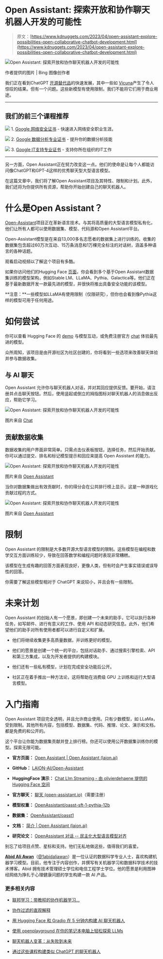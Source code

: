 # Open Assistant: 探索开放和协作聊天机器人开发的可能性

> 原文：[https://www.kdnuggets.com/2023/04/open-assistant-explore-possibilities-open-collaborative-chatbot-development.html](https://www.kdnuggets.com/2023/04/open-assistant-explore-possibilities-open-collaborative-chatbot-development.html)

![Open Assistant: 探索开放和协作聊天机器人开发的可能性](../Images/d2d58915aa49a07488d600f7a2290a56.png)

作者提供的图片 | Bing 图像创作者

我们正在看到ChatGPT [开源替代品](/2023/04/8-opensource-alternative-chatgpt-bard.html)的快速发展，其中一些如 [Vicuna](https://vicuna.lmsys.org/)产生了令人惊叹的结果。但有一个问题。这些新模型有使用限制，我们不能将它们用于商业用途。

* * *

## 我们的前三个课程推荐

![](../Images/0244c01ba9267c002ef39d4907e0b8fb.png) 1\. [Google 网络安全证书](https://www.kdnuggets.com/google-cybersecurity) - 快速进入网络安全职业生涯。

![](../Images/e225c49c3c91745821c8c0368bf04711.png) 2\. [Google 数据分析专业证书](https://www.kdnuggets.com/google-data-analytics) - 提升你的数据分析技能

![](../Images/0244c01ba9267c002ef39d4907e0b8fb.png) 3\. [Google IT支持专业证书](https://www.kdnuggets.com/google-itsupport) - 支持你所在组织的IT工作

* * *

另一方面，Open Assistant正在努力改变这一点。他们的使命是让每个人都能访问像ChatGPT和GPT-4这样的优秀聊天型大型语言模型。

在这篇文章中，我们将了解Open Assistant项目及其特性、限制和计划。此外，我们还将为你提供所有资源，帮助你开始创建自己的聊天机器人。

# 什么是Open Assistant？

[Open-Assistant](https://github.com/LAION-AI/Open-Assistant)项目正在革新语言技术。与其将高质量的大型语言模型私有化，他们让所有人都可以使用数据集、模型、代码源和Open Assistant平台。

Open-Assistant模型是在来自13,000多名志愿者的数据集上进行训练的。收集的数据集包含超过60万次互动、15万条消息和1万棵完全标注的对话树，涵盖多种语言的各种话题。

观看启动视频以了解这个项目有多酷。

如果你访问他们的Hugging Face [页面](https://huggingface.co/OpenAssistant)，你会看到多个基于Open Assistant数据集训练的模型架构，例如Stable LM、LLaMA、Pythia、Galactica等。他们正在基于最新数据开发一款最先进的模型，并很快将推出具备安全功能的该模型。

**注意：**一些模型如LLaMA有使用限制（仅限研究），但你也会看到像Pythia这样的模型可用于任何用途。

# 如何尝试

你可以查看 Hugging Face 的 [demo](https://huggingface.co/spaces/olivierdehaene/chat-llm-streaming) 与模型互动，或免费注册官方 [chat](https://open-assistant.io/chat) 体验最先进的模型。

众所周知，该项目是由开源社区为社区创建的，你将看到一些选项来改善聊天体验并参与数据收集。

## 与 AI 聊天

Open Assistant 允许你与聊天机器人对话，并对其回应提供反馈。要开始，请注册并点击聊天按钮。然后，使用竖起或倒立的拇指图标对聊天机器人的消息做出反应，帮助它学习。

![Open Assistant: 探索开放和协作聊天机器人开发的可能性](../Images/8d9070e02041ad9ccad1d51801c2a808.png)

图片来自 [Chat](https://open-assistant.io/chat)

## 贡献数据收集

数据收集的用户界面非常简单。只需点击仪表板按钮，选择任务，然后开始贡献。你可以通过提交、排名和标记模型提示和回应来提高 Open Assistant 的能力。

![Open Assistant: 探索开放和协作聊天机器人开发的可能性](../Images/0bb1d5e59f7e3dc0fad3b8230bc48631.png)

图片来自 [Open Assistant](https://projects.laion.ai/Open-Assistant/)

当你对数据集做出有效贡献时，你的得分会在公共排行榜上显示。这是一种游戏化贡献过程的方式。

![Open Assistant: 探索开放和协作聊天机器人开发的可能性](../Images/35969a902ddddd47c94f49e7d1502cc3.png)

图片来自 [Open Assistant](https://projects.laion.ai/Open-Assistant/)

# 限制

Open Assistant 的限制是大多数开源大型语言模型的限制。这些模型在编程和数学交互方面训练较少，导致在回答数学和编程问题时表现非常糟糕。

该模型在生成有趣的回答方面表现良好，更像人类，但有时会产生事实错误或误导性的回答。

你需要了解这些模型相对于 ChatGPT 来说较小，并且会有一些限制。

# 未来计划

Open Assistant 的创始人有一个愿景，即创建一个未来的助手，它可以执行各种任务，如写邮件、进行有意义的工作、使用 API 和动态研究信息。此外，他们希望他们的助手对所有使用者都可以进行自定义和扩展。

+   他们将继续收集更多高质量数据，并训练更好的模型。

+   他们的愿景是创建一个统一的平台，包括对话助手、通过搜索引擎检索、API 和第三方集成，以及为开发者提供的构建模块。

+   他们还有一些私有模型，计划在完成安全功能后公开。

+   社区正在着手推出一种方法论，这将帮助在消费级 GPU 上训练和运行大型语言模型。

# 入门指南

Open Assistant 项目完全透明，并且允许商业使用。只有少数模型，如 LLaMa，受到限制。其他所有内容，包括模型、数据集、代码、推理、论文、演示和文档，都是免费的和公开的。

这个平台让你能为数据集贡献并登上排行榜。你还可以使用公开数据集训练你的模型。探索无限可能。

+   **官方页面：** [Open Assistant | Open Assistant (laion.ai)](https://projects.laion.ai/Open-Assistant/)

+   **GitHub：** [LAION-AI/Open-Assistant](https://github.com/LAION-AI/Open-Assistant)

+   **HuggingFace 演示：** [Chat Llm Streaming - 由 olivierdehaene 提供的 Hugging Face 空间](https://huggingface.co/spaces/olivierdehaene/chat-llm-streaming)

+   **官方聊天：** [聊天 (open-assistant.io)](https://open-assistant.io/chat)（需要注册）

+   **模型权重：** [OpenAssistant/oasst-sft-1-pythia-12b](https://huggingface.co/OpenAssistant/oasst-sft-1-pythia-12b)

+   **数据集：** [OpenAssistant/oasst1](https://huggingface.co/datasets/OpenAssistant/oasst1)

+   **文档：** [简介 | Open Assistant (laion.ai)](https://projects.laion.ai/Open-Assistant/docs/intro)

+   **研究论文：** [OpenAssistant 对话 -- 民主化大型语言模型对齐](https://arxiv.org/abs/2304.07327)

别忘了给项目点赞、星标和支持。他们无私地做这些，值得我们的喜爱。

**[Abid Ali Awan](https://www.polywork.com/kingabzpro)**（[@1abidaliawan](https://twitter.com/1abidaliawan)）是一位认证的数据科学专业人士，喜欢构建机器学习模型。目前，他专注于内容创作，并撰写有关机器学习和数据科学技术的技术博客。Abid 拥有技术管理硕士学位和电信工程学士学位。他的愿景是利用图神经网络为挣扎于心理健康问题的学生构建一款 AI 产品。

### 更多相关内容

+   [联邦学习：带教程的协作机器学习…](https://www.kdnuggets.com/2021/12/federated-learning-collaborative-machine-learning-tutorial-get-started.html)

+   [协作过滤的直观解释](https://www.kdnuggets.com/2022/09/intuitive-explanation-collaborative-filtering.html)

+   [用 Hugging Face 和 Gradio 在 5 分钟内构建 AI 聊天机器人](https://www.kdnuggets.com/2023/06/build-ai-chatbot-5-minutes-hugging-face-gradio.html)

+   [使用 openplayground 在你的笔记本电脑上轻松探索 LLMs](https://www.kdnuggets.com/2023/04/explore-llms-easily-laptop-openplayground.html)

+   [聊天机器人变革：从失败到未来](https://www.kdnuggets.com/2021/12/chatbot-transformation-failure-future.html)

+   [通过这些课程构建类似 ChatGPT 的聊天机器人](https://www.kdnuggets.com/2023/05/build-chatgptlike-chatbot-courses.html)

